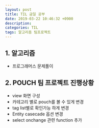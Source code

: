 ```yaml
---
layout: post
title: TIL 금일 공부
date: 2019-03-22 10:46:32 +0900
description:
categories: TIL
tags: 알고리즘 팀프로젝트
---
```


## 1. 알고리즘

* 프로그래머스 문제풀이

## 2. POUCH 팀 프로젝트 진행상황

* view 화면 구성
* 카테고리 별로 pouch를 볼 수 있게 변경
* tag list별로 확인가능 하게 변경
* Entity casecade 옵션 변경
* select onchange 관련 function 추가
